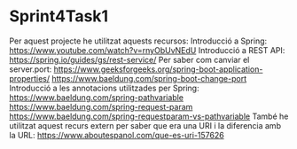 # Sprint4Task1

Per aquest projecte he utilitzat aquests recursos:
Introducció a Spring: https://www.youtube.com/watch?v=rnyObUvNEdU
Introducció a REST API: https://spring.io/guides/gs/rest-service/
Per saber com canviar el server.port: https://www.geeksforgeeks.org/spring-boot-application-properties/
                                      https://www.baeldung.com/spring-boot-change-port
Introducció a les annotacions utilitzades per Spring: https://www.baeldung.com/spring-pathvariable
                                                      https://www.baeldung.com/spring-request-param
                                                      https://www.baeldung.com/spring-requestparam-vs-pathvariable
També he utilitzat aquest recurs extern per saber que era una URI i la diferencia amb la URL: https://www.aboutespanol.com/que-es-uri-157626
